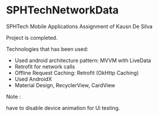 # SPHTechNetworkData
SPHTech Mobile Applications Assignment of Kausn De Silva

Project is completed.

Technologies that has been used:
- Used android architecture pattern: MVVM with LiveData
- Retrofit for network calls
- Offline Request Caching: Retrofit (OkHttp Caching)
- Used AndroidX
- Material Design, RecyclerView, CardView


Note :

have to disable device animation for Ui testing.


